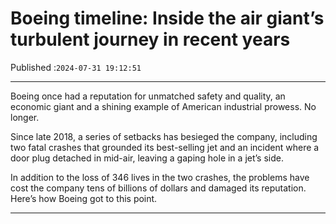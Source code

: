 # Boeing timeline: Inside the air giant’s turbulent journey in recent years

Published :`2024-07-31 19:12:51`

---

Boeing once had a reputation for unmatched safety and quality, an economic giant and a shining example of American industrial prowess. No longer.

Since late 2018, a series of setbacks has besieged the company, including two fatal crashes that grounded its best-selling jet and an incident where a door plug detached in mid-air, leaving a gaping hole in a jet’s side.

In addition to the loss of 346 lives in the two crashes, the problems have cost the company tens of billions of dollars and damaged its reputation. Here’s how Boeing got to this point.

---

